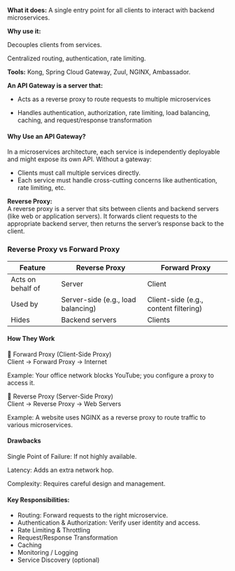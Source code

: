 **What it does:**
A single entry point for all clients to interact with backend microservices.

**Why use it:**

Decouples clients from services.

Centralized routing, authentication, rate limiting.

**Tools:**
Kong, Spring Cloud Gateway, Zuul, NGINX, Ambassador.  

**An API Gateway is a server that:**

* Acts as a reverse proxy to route requests to multiple microservices

* Handles authentication, authorization, rate limiting, load balancing, caching, and request/response transformation

#### Why Use an API Gateway?
In a microservices architecture, each service is independently deployable and might expose its own API. Without a gateway:  

* Clients must call multiple services directly.  
* Each service must handle cross-cutting concerns like authentication, rate limiting, etc.  

**Reverse Proxy:**  
A reverse proxy is a server that sits between clients and backend servers (like web or application servers). It forwards client requests to the appropriate backend server, then returns the server’s response back to the client.  

### Reverse Proxy vs Forward Proxy

| Feature           | Reverse Proxy                      | Forward Proxy                         |  
| ----------------- | ---------------------------------- | ------------------------------------- |  
| Acts on behalf of | Server                             | Client                                |  
| Used by           | Server-side (e.g., load balancing) | Client-side (e.g., content filtering) |  
| Hides             | Backend servers                    | Clients                               |  

#### How They Work
🔹 Forward Proxy (Client-Side Proxy)  
Client → Forward Proxy → Internet  

Example: Your office network blocks YouTube; you configure a proxy to access it.  

🔹 Reverse Proxy (Server-Side Proxy)  
Client → Reverse Proxy → Web Servers  

Example: A website uses NGINX as a reverse proxy to route traffic to various microservices.  

#### Drawbacks
Single Point of Failure: If not highly available.  

Latency: Adds an extra network hop.  

Complexity: Requires careful design and management.  

#### Key Responsibilities:  

* Routing: Forward requests to the right microservice.  
* Authentication & Authorization: Verify user identity and access.  
* Rate Limiting & Throttling  
* Request/Response Transformation  
* Caching  
* Monitoring / Logging  
* Service Discovery (optional)  



